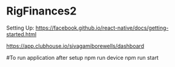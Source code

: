 # RigFinances2

Setting Up: https://facebook.github.io/react-native/docs/getting-started.html

https://app.clubhouse.io/sivagamiborewells/dashboard

#To run application after setup
npm run device
npm run start
